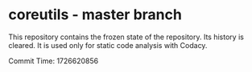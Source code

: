 # coreutils - master branch

This repository contains the frozen state of the repository.
Its history is cleared. It is used only for static code
analysis with Codacy.

Commit Time: 1726620856